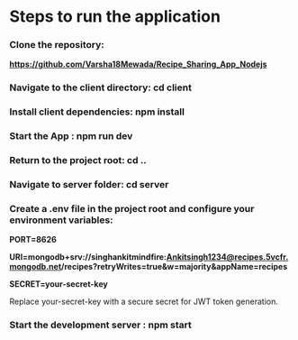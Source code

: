 # Steps to run the application

### Clone the repository:

**https://github.com/Varsha18Mewada/Recipe_Sharing_App_Nodejs**

### Navigate to the client directory: **cd client**

### Install client dependencies: **npm install** 

### Start the App : **npm run dev**

### Return to the project root: cd ..

### Navigate to server folder: cd server

### Create a .env file in the project root and configure your environment variables:

**PORT=8626**<br/>

**URI=mongodb+srv://singhankitmindfire:Ankitsingh1234@recipes.5vcfr.mongodb.net/recipes?retryWrites=true&w=majority&appName=recipes**<br/>

**SECRET=your-secret-key**

Replace your-secret-key with a secure secret for JWT token generation.
### Start the development server : **npm start**
